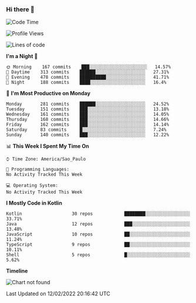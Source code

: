 ### Hi there 👋

<!--
**fernandonogueira/fernandonogueira** is a ✨ _special_ ✨ repository because its `README.md` (this file) appears on your GitHub profile.

Here are some ideas to get you started:

- 🔭 I’m currently working on ...
- 🌱 I’m currently learning ...
- 👯 I’m looking to collaborate on ...
- 🤔 I’m looking for help with ...
- 💬 Ask me about ...
- 📫 How to reach me: ...
- 😄 Pronouns: ...
- ⚡ Fun fact: ...
-->

<!--START_SECTION:waka-->
![Code Time](http://img.shields.io/badge/Code%20Time-1%2C196%20hrs%2017%20mins-blue)

![Profile Views](http://img.shields.io/badge/Profile%20Views-2-blue)

![Lines of code](https://img.shields.io/badge/From%20Hello%20World%20I%27ve%20Written-354%20Thousand%20lines%20of%20code-blue)

**I'm a Night 🦉** 

```text
🌞 Morning    167 commits    ███░░░░░░░░░░░░░░░░░░░░░░   14.57% 
🌆 Daytime    313 commits    ██████░░░░░░░░░░░░░░░░░░░   27.31% 
🌃 Evening    478 commits    ██████████░░░░░░░░░░░░░░░   41.71% 
🌙 Night      188 commits    ████░░░░░░░░░░░░░░░░░░░░░   16.4%

```
📅 **I'm Most Productive on Monday** 

```text
Monday       281 commits    ██████░░░░░░░░░░░░░░░░░░░   24.52% 
Tuesday      151 commits    ███░░░░░░░░░░░░░░░░░░░░░░   13.18% 
Wednesday    161 commits    ███░░░░░░░░░░░░░░░░░░░░░░   14.05% 
Thursday     168 commits    ███░░░░░░░░░░░░░░░░░░░░░░   14.66% 
Friday       162 commits    ███░░░░░░░░░░░░░░░░░░░░░░   14.14% 
Saturday     83 commits     █░░░░░░░░░░░░░░░░░░░░░░░░   7.24% 
Sunday       140 commits    ███░░░░░░░░░░░░░░░░░░░░░░   12.22%

```


📊 **This Week I Spent My Time On** 

```text
⌚︎ Time Zone: America/Sao_Paulo

💬 Programming Languages: 
No Activity Tracked This Week

💻 Operating System: 
No Activity Tracked This Week

```

**I Mostly Code in Kotlin** 

```text
Kotlin                   30 repos            ████████░░░░░░░░░░░░░░░░░   33.71% 
Java                     12 repos            ███░░░░░░░░░░░░░░░░░░░░░░   13.48% 
JavaScript               10 repos            ██░░░░░░░░░░░░░░░░░░░░░░░   11.24% 
TypeScript               9 repos             ██░░░░░░░░░░░░░░░░░░░░░░░   10.11% 
Shell                    5 repos             █░░░░░░░░░░░░░░░░░░░░░░░░   5.62%

```


**Timeline**

![Chart not found](https://raw.githubusercontent.com/fernandonogueira/fernandonogueira/master/charts/bar_graph.png) 


 Last Updated on 12/02/2022 20:16:42 UTC
<!--END_SECTION:waka-->
